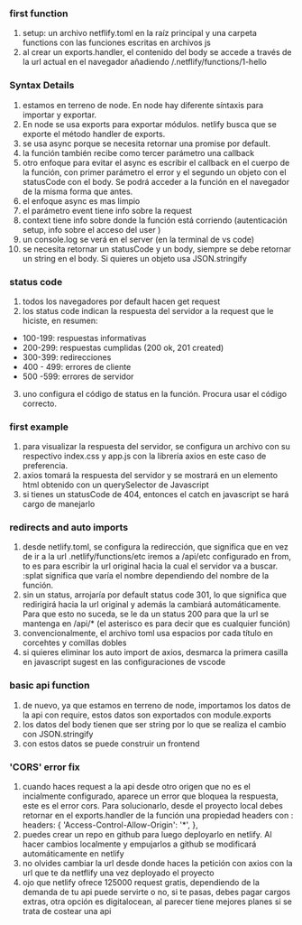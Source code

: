 ### first function

1. setup: un archivo netflify.toml en la raíz principal y una carpeta functions con las funciones escritas en archivos js
2. al crear un exports.handler, el contenido del body se accede a través de la url actual en el navegador añadiendo /.netflify/functions/1-hello

### Syntax Details

1. estamos en terreno de node. En node hay diferente síntaxis para importar y exportar.
2. En node se usa exports para exportar módulos. netlify busca que se exporte el método handler de exports.
3. se usa async porque se necesita retornar una promise por default.
4. la función también recibe como tercer parámetro una callback
5. otro enfoque para evitar el async es escribir el callback en el cuerpo de la función, con primer parámetro el error y el segundo un objeto con el statusCode con el body. Se podrá acceder a la función en el navegador de la misma forma que antes.
6. el enfoque async es mas limpio
7. el parámetro event tiene info sobre la request
8. context tiene info sobre donde la función está corriendo (autenticación setup, info sobre el acceso del user )
9. un console.log se verá en el server (en la terminal de vs code)
10. se necesita retornar un statusCode y un body, siempre se debe retornar un string en el body. Si quieres un objeto usa JSON.stringify

### status code

1. todos los navegadores por default hacen get request
2. los status code indican la respuesta del servidor a la request que le hiciste, en resumen:

- 100-199: respuestas informativas
- 200-299: respuestas cumplidas (200 ok, 201 created)
- 300-399: redirecciones
- 400 - 499: errores de cliente
- 500 -599: errores de servidor

3. uno configura el código de status en la función. Procura usar el código correcto.

### first example

1. para visualizar la respuesta del servidor, se configura un archivo con su respectivo index.css y app.js con la librería axios en este caso de preferencia.
2. axios tomará la respuesta del servidor y se mostrará en un elemento html obtenido con un querySelector de Javascript
3. si tienes un statusCode de 404, entonces el catch en javascript se hará cargo de manejarlo

### redirects and auto imports

1. desde netlify.toml, se configura la redirección, que significa que en vez de ir a la url .netlify/functions/etc iremos a /api/etc configurado en from, to es para escribir la url original hacia la cual el servidor va a buscar. :splat significa que varía el nombre dependiendo del nombre de la función.
2. sin un status, arrojaría por default status code 301, lo que significa que redirigirá hacia la url original y además la cambiará automáticamente. Para que esto no suceda, se le da un status 200 para que la url se mantenga en /api/\* (el asterisco es para decir que es cualquier función)
3. convencionalmente, el archivo toml usa espacios por cada título en corcehtes y comillas dobles
4. si quieres eliminar los auto import de axios, desmarca la primera casilla en javascript sugest en las configuraciones de vscode

### basic api function

1. de nuevo, ya que estamos en terreno de node, importamos los datos de la api con require, estos datos son exportados con module.exports
2. los datos del body tienen que ser string por lo que se realiza el cambio con JSON.stringify
3. con estos datos se puede construir un frontend

### 'CORS' error fix

1. cuando haces request a la api desde otro origen que no es el incialmente configurado, aparece un error que bloquea la respuesta, este es el error cors. Para solucionarlo, desde el proyecto local debes retornar en el exports.handler de la función una propiedad headers con :
   headers: {
   'Access-Control-Allow-Origin': '\*',
   },
2. puedes crear un repo en github para luego deployarlo en netlify. Al hacer cambios localmente y empujarlos a github se modificará automáticamente en netlify
3. no olvides cambiar la url desde donde haces la petición con axios con la url que te da netflify una vez deployado el proyecto
4. ojo que netlify ofrece 125000 request gratis, dependiendo de la demanda de tu api puede servirte o no, si te pasas, debes pagar cargos extras, otra opción es digitalocean, al parecer tiene mejores planes si se trata de costear una api
